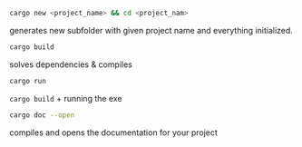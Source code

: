```bash
cargo new <project_name> && cd <project_nam>
```
generates new subfolder with given project name and everything initialized.

```bash
cargo build
```
solves dependencies & compiles


```bash
cargo run
```
`cargo build` + running the exe

```bash
cargo doc --open
```
compiles and opens the documentation for your project